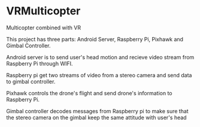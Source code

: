 #   VRMulticopter

Multicopter combined with VR

This project has three parts: Android Server, Raspberry Pi, Pixhawk and Gimbal Controller.

Android server is to send user's head motion and recieve video stream from Raspberry Pi through WIFI.

Raspberry pi get two streams of video from a stereo camera and send data to gimbal controller.

Pixhawk controls the drone's flight and send drone's information to Raspberry Pi.

Gimbal controller decodes messages from Raspberry pi to make sure that the stereo camera on the gimbal keep the same attitude with user's head